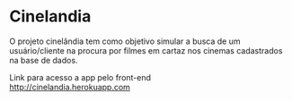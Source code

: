 # Cinelandia

O projeto cinelândia tem como objetivo simular a busca de um usuário/cliente na procura por filmes em cartaz nos cinemas cadastrados na base de dados.

Link para  acesso a app pelo front-end  
  http://cinelandia.herokuapp.com
